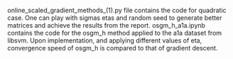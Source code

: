 online_scaled_gradient_methods_(1).py file contains the code for quadratic case. One can play with sigmas etas and random seed to generate better matrices and achieve the results from the report. osgm_h_a1a.ipynb contains the code for the osgm_h method applied to the a1a dataset from libsvm. Upon implementation, and applying different values of eta, convergence speed of osgm_h is compared to that of gradient descent.
